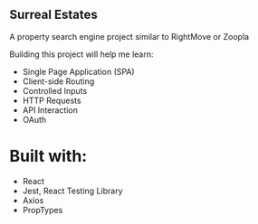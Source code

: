 ## Surreal Estates
A property search engine project similar to RightMove or Zoopla

Building this project will help me learn:

- Single Page Application (SPA)
- Client-side Routing
- Controlled Inputs
- HTTP Requests
- API Interaction
- OAuth

# Built with:
- React
- Jest, React Testing Library
- Axios
- PropTypes

